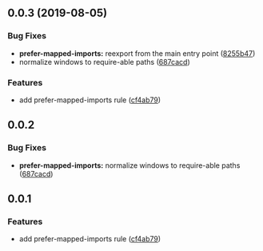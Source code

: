 ## 0.0.3 (2019-08-05)

### Bug Fixes

-   **prefer-mapped-imports:** reexport from the main entry point ([8255b47](https://github.com/NativeScript/nativescript-tslint-rules/commit/8255b47))
-   normalize windows to require-able paths ([687cacd](https://github.com/NativeScript/nativescript-tslint-rules/commit/687cacd))

### Features

-   add prefer-mapped-imports rule ([cf4ab79](https://github.com/NativeScript/nativescript-tslint-rules/commit/cf4ab79))

## 0.0.2

### Bug Fixes

-   **prefer-mapped-imports:** normalize windows to require-able paths ([687cacd](https://github.com/NativeScript/nativescript-tslint-rules/commit/687cacd))

## 0.0.1

### Features

-   add prefer-mapped-imports rule ([cf4ab79](https://github.com/NativeScript/nativescript-tslint-rules/commit/cf4ab79))
